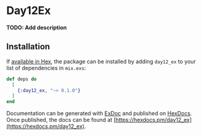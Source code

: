 # Day12Ex

**TODO: Add description**

## Installation

If [available in Hex](https://hex.pm/docs/publish), the package can be installed
by adding `day12_ex` to your list of dependencies in `mix.exs`:

```elixir
def deps do
  [
    {:day12_ex, "~> 0.1.0"}
  ]
end
```

Documentation can be generated with [ExDoc](https://github.com/elixir-lang/ex_doc)
and published on [HexDocs](https://hexdocs.pm). Once published, the docs can
be found at [https://hexdocs.pm/day12_ex](https://hexdocs.pm/day12_ex).

